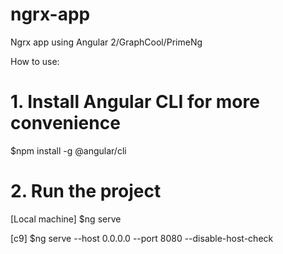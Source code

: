 # ngrx-app
Ngrx app using Angular 2/GraphCool/PrimeNg

How to use: 
# 1. Install Angular CLI for more convenience
$npm install -g @angular/cli

# 2. Run the project
[Local machine]
$ng serve

[c9]
$ng serve --host 0.0.0.0 --port 8080 --disable-host-check
